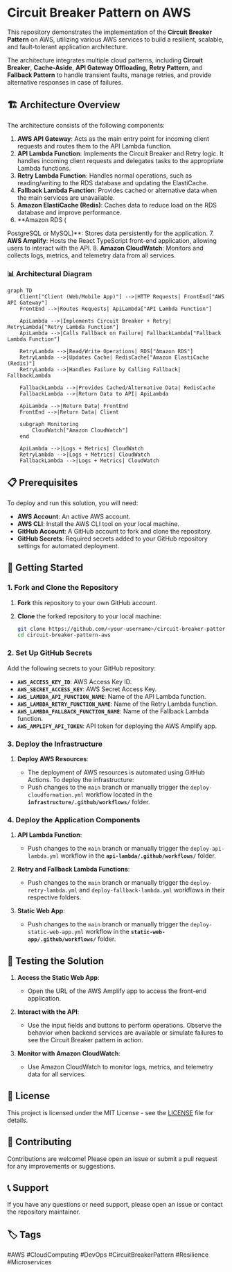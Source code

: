 # Circuit Breaker Pattern on AWS

This repository demonstrates the implementation of the **Circuit Breaker Pattern** on AWS, utilizing various AWS services to build a resilient, scalable, and fault-tolerant application architecture.

The architecture integrates multiple cloud patterns, including **Circuit Breaker**, **Cache-Aside**, **API Gateway Offloading**, **Retry Pattern**, and **Fallback Pattern** to handle transient faults, manage retries, and provide alternative responses in case of failures.

## 🏗️ Architecture Overview

The architecture consists of the following components:

1. **AWS API Gateway**: Acts as the main entry point for incoming client requests and routes them to the API Lambda function.
2. **API Lambda Function**: Implements the Circuit Breaker and Retry logic. It handles incoming client requests and delegates tasks to the appropriate Lambda functions.
3. **Retry Lambda Function**: Handles normal operations, such as reading/writing to the RDS database and updating the ElastiCache.
4. **Fallback Lambda Function**: Provides cached or alternative data when the main services are unavailable.
5. **Amazon ElastiCache (Redis)**: Caches data to reduce load on the RDS database and improve performance.
6. **Amazon RDS (

PostgreSQL or MySQL)**: Stores data persistently for the application.
7. **AWS Amplify**: Hosts the React TypeScript front-end application, allowing users to interact with the API.
8. **Amazon CloudWatch**: Monitors and collects logs, metrics, and telemetry data from all services.

### 📊 Architectural Diagram

```mermaid
graph TD
    Client["Client (Web/Mobile App)"] -->|HTTP Requests| FrontEnd["AWS API Gateway"]
    FrontEnd -->|Routes Requests| ApiLambda["API Lambda Function"]
    
    ApiLambda -->|Implements Circuit Breaker + Retry| RetryLambda["Retry Lambda Function"]
    ApiLambda -->|Calls Fallback on Failure| FallbackLambda["Fallback Lambda Function"]

    RetryLambda -->|Read/Write Operations| RDS["Amazon RDS"]
    RetryLambda -->|Updates Cache| RedisCache["Amazon ElastiCache (Redis)"]
    RetryLambda -->|Handles Failure by Calling Fallback| FallbackLambda

    FallbackLambda -->|Provides Cached/Alternative Data| RedisCache
    FallbackLambda -->|Return Data to API| ApiLambda
    
    ApiLambda -->|Return Data| FrontEnd
    FrontEnd -->|Return Data| Client

    subgraph Monitoring
        CloudWatch["Amazon CloudWatch"]
    end

    ApiLambda -->|Logs + Metrics| CloudWatch
    RetryLambda -->|Logs + Metrics| CloudWatch
    FallbackLambda -->|Logs + Metrics| CloudWatch
```

## 📋 Prerequisites

To deploy and run this solution, you will need:

- **AWS Account**: An active AWS account.
- **AWS CLI**: Install the AWS CLI tool on your local machine.
- **GitHub Account**: A GitHub account to fork and clone the repository.
- **GitHub Secrets**: Required secrets added to your GitHub repository settings for automated deployment.

## 🚀 Getting Started

### 1. Fork and Clone the Repository

1. **Fork** this repository to your own GitHub account.
2. **Clone** the forked repository to your local machine:

   ```bash
   git clone https://github.com/<your-username>/circuit-breaker-pattern-aws.git
   cd circuit-breaker-pattern-aws
   ```

### 2. Set Up GitHub Secrets

Add the following secrets to your GitHub repository:

- **`AWS_ACCESS_KEY_ID`**: AWS Access Key ID.
- **`AWS_SECRET_ACCESS_KEY`**: AWS Secret Access Key.
- **`AWS_LAMBDA_API_FUNCTION_NAME`**: Name of the API Lambda function.
- **`AWS_LAMBDA_RETRY_FUNCTION_NAME`**: Name of the Retry Lambda function.
- **`AWS_LAMBDA_FALLBACK_FUNCTION_NAME`**: Name of the Fallback Lambda function.
- **`AWS_AMPLIFY_API_TOKEN`**: API token for deploying the AWS Amplify app.

### 3. Deploy the Infrastructure

1. **Deploy AWS Resources**:

   - The deployment of AWS resources is automated using GitHub Actions. To deploy the infrastructure:
   - Push changes to the `main` branch or manually trigger the `deploy-cloudformation.yml` workflow located in the **`infrastructure/.github/workflows/`** folder.

### 4. Deploy the Application Components

1. **API Lambda Function**:
   - Push changes to the `main` branch or manually trigger the `deploy-api-lambda.yml` workflow in the **`api-lambda/.github/workflows/`** folder.

2. **Retry and Fallback Lambda Functions**:
   - Push changes to the `main` branch or manually trigger the `deploy-retry-lambda.yml` and `deploy-fallback-lambda.yml` workflows in their respective folders.

3. **Static Web App**:
   - Push changes to the `main` branch or manually trigger the `deploy-static-web-app.yml` workflow in the **`static-web-app/.github/workflows/`** folder.

## 🧪 Testing the Solution

1. **Access the Static Web App**:
   - Open the URL of the AWS Amplify app to access the front-end application.

2. **Interact with the API**:
   - Use the input fields and buttons to perform operations. Observe the behavior when backend services are available or simulate failures to see the Circuit Breaker pattern in action.

3. **Monitor with Amazon CloudWatch**:
   - Use Amazon CloudWatch to monitor logs, metrics, and telemetry data for all services.

## 📝 License

This project is licensed under the MIT License - see the [LICENSE](LICENSE) file for details.

## 🙌 Contributing

Contributions are welcome! Please open an issue or submit a pull request for any improvements or suggestions.

## 📞 Support

If you have any questions or need support, please open an issue or contact the repository maintainer.

## 🏷️ Tags

#AWS #CloudComputing #DevOps #CircuitBreakerPattern #Resilience #Microservices
